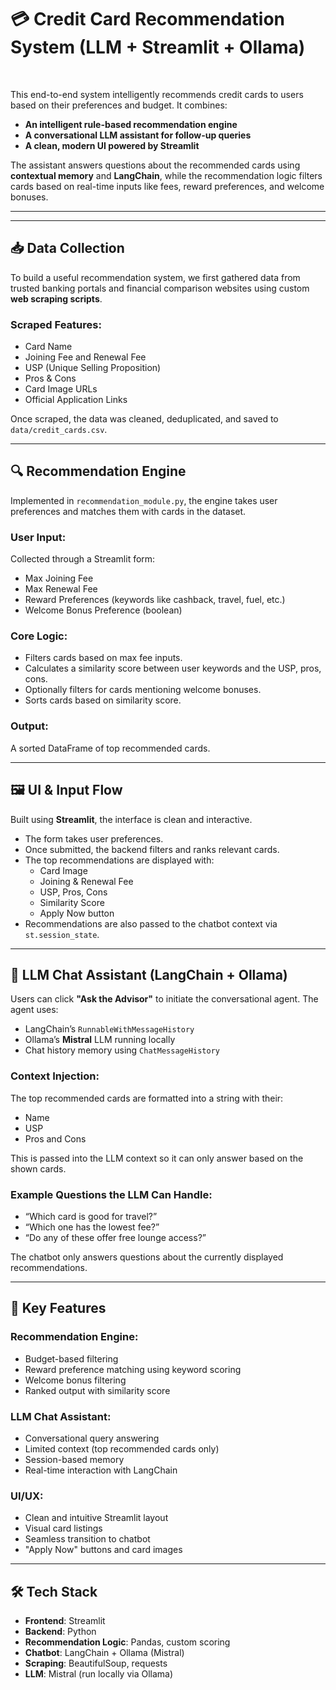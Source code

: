 # **💳 Credit Card Recommendation System (LLM + Streamlit + Ollama)**

<p>&nbsp;</p>

This end-to-end system intelligently recommends credit cards to users based on their preferences and budget. It combines:

- **An intelligent rule-based recommendation engine**
- **A conversational LLM assistant for follow-up queries**
- **A clean, modern UI powered by Streamlit**

The assistant answers questions about the recommended cards using **contextual memory** and **LangChain**, while the recommendation logic filters cards based on real-time inputs like fees, reward preferences, and welcome bonuses.

---


---

## **📥 Data Collection**

To build a useful recommendation system, we first gathered data from trusted banking portals and financial comparison websites using custom **web scraping scripts**.

### Scraped Features:
- Card Name
- Joining Fee and Renewal Fee
- USP (Unique Selling Proposition)
- Pros & Cons
- Card Image URLs
- Official Application Links

Once scraped, the data was cleaned, deduplicated, and saved to `data/credit_cards.csv`.

---

## **🔍 Recommendation Engine**

Implemented in `recommendation_module.py`, the engine takes user preferences and matches them with cards in the dataset.

### User Input:
Collected through a Streamlit form:
- Max Joining Fee
- Max Renewal Fee
- Reward Preferences (keywords like cashback, travel, fuel, etc.)
- Welcome Bonus Preference (boolean)

### Core Logic:
- Filters cards based on max fee inputs.
- Calculates a similarity score between user keywords and the USP, pros, cons.
- Optionally filters for cards mentioning welcome bonuses.
- Sorts cards based on similarity score.

### Output:
A sorted DataFrame of top recommended cards.

---

## **🖼️ UI & Input Flow**

Built using **Streamlit**, the interface is clean and interactive.

- The form takes user preferences.
- Once submitted, the backend filters and ranks relevant cards.
- The top recommendations are displayed with:
  - Card Image
  - Joining & Renewal Fee
  - USP, Pros, Cons
  - Similarity Score
  - Apply Now button
- Recommendations are also passed to the chatbot context via `st.session_state`.

---

## **🧠 LLM Chat Assistant (LangChain + Ollama)**

Users can click **"Ask the Advisor"** to initiate the conversational agent. The agent uses:

- LangChain’s `RunnableWithMessageHistory`
- Ollama’s **Mistral** LLM running locally
- Chat history memory using `ChatMessageHistory`

### Context Injection:
The top recommended cards are formatted into a string with their:
- Name
- USP
- Pros and Cons

This is passed into the LLM context so it can only answer based on the shown cards.

### Example Questions the LLM Can Handle:
- “Which card is good for travel?”
- “Which one has the lowest fee?”
- “Do any of these offer free lounge access?”

The chatbot only answers questions about the currently displayed recommendations.

---

## **🎯 Key Features**

### Recommendation Engine:
- Budget-based filtering
- Reward preference matching using keyword scoring
- Welcome bonus filtering
- Ranked output with similarity score

### LLM Chat Assistant:
- Conversational query answering
- Limited context (top recommended cards only)
- Session-based memory
- Real-time interaction with LangChain

### UI/UX:
- Clean and intuitive Streamlit layout
- Visual card listings
- Seamless transition to chatbot
- "Apply Now" buttons and card images

---

## **🛠️ Tech Stack**

- **Frontend**: Streamlit
- **Backend**: Python
- **Recommendation Logic**: Pandas, custom scoring
- **Chatbot**: LangChain + Ollama (Mistral)
- **Scraping**: BeautifulSoup, requests
- **LLM**: Mistral (run locally via Ollama)


